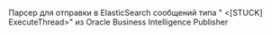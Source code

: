 Парсер для отправки в ElasticSearch сообщений типа "<BEA-000337> <[STUCK] ExecuteThread>" из Oracle Business Intelligence Publisher


